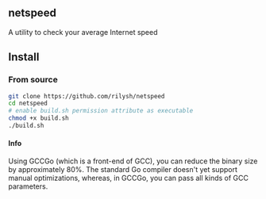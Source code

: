 ## netspeed
A utility to check your average Internet speed

## Install
### From source
```sh
git clone https://github.com/rilysh/netspeed
cd netspeed
# enable build.sh permission attribute as executable
chmod +x build.sh
./build.sh
```
#### Info
Using GCCGo (which is a front-end of GCC), you can reduce the binary size by approximately 80%. The standard Go compiler doesn't yet support manual optimizations, whereas, in GCCGo, you can pass all kinds of GCC parameters.
